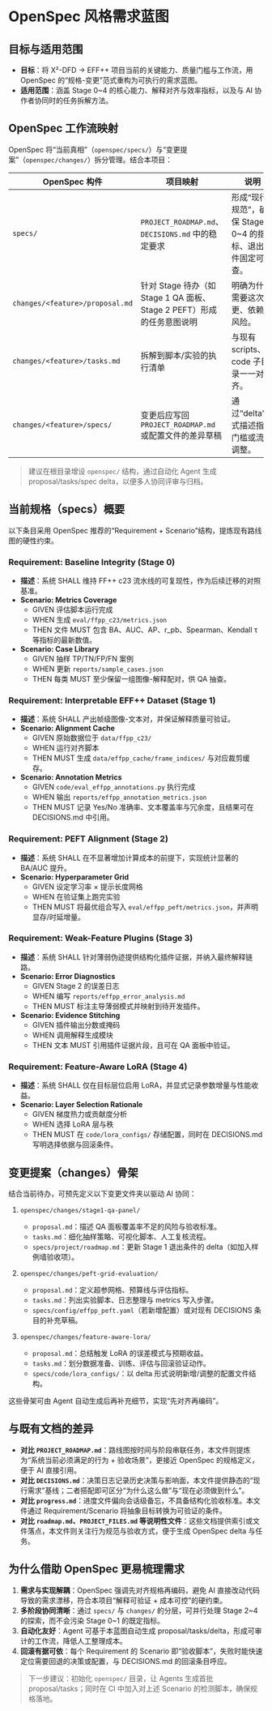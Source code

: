 # OpenSpec 风格需求蓝图

## 目标与适用范围
- **目标**：将 X²-DFD → EFF++ 项目当前的关键能力、质量门槛与工作流，用 OpenSpec 的“规格-变更”范式重构为可执行的需求蓝图。
- **适用范围**：涵盖 Stage 0~4 的核心能力、解释对齐与效率指标，以及与 AI 协作者协同时的任务拆解方法。

## OpenSpec 工作流映射
OpenSpec 将“当前真相”（`openspec/specs/`）与“变更提案”（`openspec/changes/`）拆分管理。结合本项目：

| OpenSpec 构件 | 项目映射 | 说明 |
| --- | --- | --- |
| `specs/` | `PROJECT_ROADMAP.md`、`DECISIONS.md` 中的稳定要求 | 形成“现行规范”，确保 Stage 0~4 的指标、退出条件固定可查。|
| `changes/<feature>/proposal.md` | 针对 Stage 待办（如 Stage 1 QA 面板、Stage 2 PEFT）形成的任务意图说明 | 明确为什么需要这次变更、依赖与风险。|
| `changes/<feature>/tasks.md` | 拆解到脚本/实验的执行清单 | 与现有 scripts、code 子目录一一对齐。|
| `changes/<feature>/specs/` | 变更后应写回 `PROJECT_ROADMAP.md` 或配置文件的差异草稿 | 通过“delta”形式描述指标门槛或流程调整。|

> 建议在根目录增设 `openspec/` 结构，通过自动化 Agent 生成 proposal/tasks/spec delta，以便多人协同评审与归档。

## 当前规格（specs）概要
以下条目采用 OpenSpec 推荐的“Requirement + Scenario”结构，提炼现有路线图的硬性约束。

### Requirement: Baseline Integrity (Stage 0)
- **描述**：系统 SHALL 维持 FF++ c23 流水线的可复现性，作为后续迁移的对照基准。
- **Scenario: Metrics Coverage**
  - GIVEN 评估脚本运行完成
  - WHEN 生成 `eval/ffpp_c23/metrics.json`
  - THEN 文件 MUST 包含 BA、AUC、AP、r_pb、Spearman、Kendall τ 等指标的最新数值。
- **Scenario: Case Library**
  - GIVEN 抽样 TP/TN/FP/FN 案例
  - WHEN 更新 `reports/sample_cases.json`
  - THEN 每类 MUST 至少保留一组图像-解释配对，供 QA 抽查。

### Requirement: Interpretable EFF++ Dataset (Stage 1)
- **描述**：系统 SHALL 产出帧级图像-文本对，并保证解释质量可验证。
- **Scenario: Alignment Cache**
  - GIVEN 原始数据位于 `data/ffpp_c23/`
  - WHEN 运行对齐脚本
  - THEN MUST 生成 `data/effpp_cache/frame_indices/` 与对应裁剪缓存。
- **Scenario: Annotation Metrics**
  - GIVEN `code/eval_effpp_annotations.py` 执行完成
  - WHEN 输出 `reports/effpp_annotation_metrics.json`
  - THEN MUST 记录 Yes/No 准确率、文本覆盖率与冗余度，且结果可在 DECISIONS.md 中引用。

### Requirement: PEFT Alignment (Stage 2)
- **描述**：系统 SHALL 在不显著增加计算成本的前提下，实现统计显著的 BA/AUC 提升。
- **Scenario: Hyperparameter Grid**
  - GIVEN 设定学习率 × 提示长度网格
  - WHEN 在验证集上跑完实验
  - THEN MUST 将最优组合写入 `eval/effpp_peft/metrics.json`，并声明显存/时延增量。

### Requirement: Weak-Feature Plugins (Stage 3)
- **描述**：系统 SHALL 针对薄弱伪迹提供结构化插件证据，并纳入最终解释链路。
- **Scenario: Error Diagnostics**
  - GIVEN Stage 2 的误差日志
  - WHEN 编写 `reports/effpp_error_analysis.md`
  - THEN MUST 标注主导薄弱模式并映射到待开发插件。
- **Scenario: Evidence Stitching**
  - GIVEN 插件输出分数或掩码
  - WHEN 调用解释生成模块
  - THEN 文本 MUST 引用插件证据片段，且可在 QA 面板中验证。

### Requirement: Feature-Aware LoRA (Stage 4)
- **描述**：系统 SHALL 仅在目标层位启用 LoRA，并显式记录参数增量与性能收益。
- **Scenario: Layer Selection Rationale**
  - GIVEN 梯度热力或贡献度分析
  - WHEN 选择 LoRA 层与秩
  - THEN MUST 在 `code/lora_configs/` 存储配置，同时在 DECISIONS.md 写明选择依据与回滚条件。

## 变更提案（changes）骨架
结合当前待办，可预先定义以下变更文件夹以驱动 AI 协同：

1. `openspec/changes/stage1-qa-panel/`
   - `proposal.md`：描述 QA 面板覆盖率不足的风险与验收标准。
   - `tasks.md`：细化抽样策略、可视化脚本、人工复核流程。
   - `specs/project/roadmap.md`：更新 Stage 1 退出条件的 delta（如加入样例墙验收项）。

2. `openspec/changes/peft-grid-evaluation/`
   - `proposal.md`：定义超参网格、预算线与评估指标。
   - `tasks.md`：列出实验脚本、日志整理与 metrics 写入步骤。
   - `specs/config/effpp_peft.yaml`（若新增配置）或对现有 DECISIONS 条目的补充草稿。

3. `openspec/changes/feature-aware-lora/`
   - `proposal.md`：总结触发 LoRA 的误差模式与预期收益。
   - `tasks.md`：划分数据准备、训练、评估与回滚验证动作。
   - `specs/code/lora_configs/`：以 delta 形式说明新增/调整的配置文件结构。

这些骨架可由 Agent 自动生成后再补充细节，实现“先对齐再编码”。

## 与既有文档的差异
- **对比 `PROJECT_ROADMAP.md`**：路线图按时间与阶段串联任务，本文件则提炼为“系统当前必须满足的行为 + 验收场景”，更接近 OpenSpec 的规格定义，便于 AI 直接引用。
- **对比 `DECISIONS.md`**：决策日志记录历史决策与影响面，本文件提供静态的“现行需求”基线；二者搭配即可区分“为什么这么做”与“现在必须做到什么”。
- **对比 `progress.md`**：进度文件偏向会话级备忘，不具备结构化验收标准。本文件通过 Requirement/Scenario 将抽象目标转换为可验证的条件。
- **对比 `roadmap.md`、`PROJECT_FILES.md` 等说明性文件**：这些文档提供索引或文件落点，本文件则关注行为规范与验收方式，便于生成 OpenSpec delta 与任务。

## 为什么借助 OpenSpec 更易梳理需求
1. **需求与实现解耦**：OpenSpec 强调先对齐规格再编码，避免 AI 直接改动代码导致的需求漂移，符合本项目“解释可验证 + 成本可控”的硬约束。
2. **多阶段协同清晰**：通过 `specs/` 与 `changes/` 的分层，可并行处理 Stage 2~4 的探索，而不会污染 Stage 0~1 的既定指标。
3. **自动化友好**：Agent 可基于本蓝图自动生成 proposal/tasks/delta，形成可审计的工作流，降低人工整理成本。
4. **回滚有据可依**：每个 Requirement 的 Scenario 即“验收脚本”，失败时能快速定位需要回退的决策或配置，与 DECISIONS.md 的回滚条目呼应。

> 下一步建议：初始化 `openspec/` 目录，让 Agents 生成首批 proposal/tasks；同时在 CI 中加入对上述 Scenario 的检测脚本，确保规格落地。
